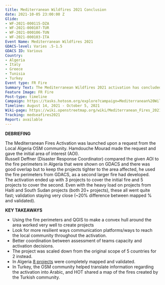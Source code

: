 ```yaml
---
title: Mediterranean Wildfires 2021 Conclusion
date: 2021-10-05 23:00:00 Z
Glide:
- WF-2021-000115-DZA
- WF-2021-000107-TUR
- WF-2021-000106-TUN
- WF-2021-000103-ITA
Event Name: Mediterranean Wildfires 2021
GDACS-level: Varies .5-1.5
GDACS ID: Various
Country:
- Algeria
- Italy
- Greece
- Tunisia
- Turkey
Event type: FR Fire
Summary Text: The Mediterranean Wildfires 2021 activation has concluded.
Feature Image: FR Fire
Post-type: timeline
Campaign: https://tasks.hotosm.org/explore?campaign=Mediterranean%20Wildfires%202021
Timeline: August 14, 2021 - October 5, 2021
Wiki-page: https://wiki.openstreetmap.org/wiki/Mediterranean_Fires_2021
Tracking: medseafires2021
Report: available
---
```


<strong>DEBRIEFING</strong><br>

The Mediterranean Fires Activation was launched upon a request from the Local Algeria OSM community. Hamdouche Mourad made the request and gave the initial area of interest (AOI).<br>
Russell Deffner (Disaster Response Coordinator) compared the given AOI to the fire perimeters in Algeria that were shown on GDACS and there was good overlap but to keep the projects tighter to the area affected, he used the fire perimeters from GDACS, as a second larger fire had developed.<br> 
The activation ended up with 3 projects to cover the initial fire and 5 projects to cover the second. Even with the heavy load on projects from Haiti and South Sudan projects (both 20+ projects), these all went quite fast; validation staying very close (~20% difference between mapped % and validated).

<strong>KEY TAKEAWAYS</strong><br>

- Using the fire perimeters and QGIS to make a convex hull around the area worked very well to create projects
- Look for more resilient ways communication platforms/ways to reach the local community throughout the activation. 
- Better coordination between assessment of teams capacity and activation decisions. 
- The project was scaled down from the original scope of 5 countries for 2 instead. 
- In Algeria <a href="https://wiki.openstreetmap.org/wiki/Mediterranean_Fires_2021#Be_Part_of_This_Activation">8 projects</a> were completely mapped and validated. 
- In Turkey, the OSM community helped translate information regarding the activation into Arabic, and HOT shared a map of the fires created by the Turkish community.  

